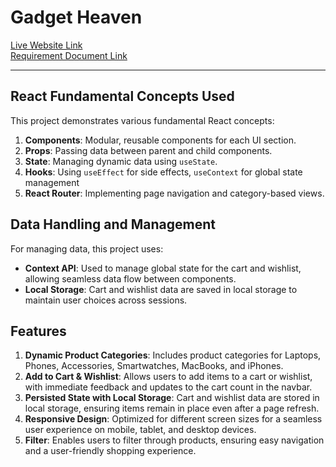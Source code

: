 # Gadget Heaven

[Live Website Link](https://gadget-heaven.surge.sh/)  
[Requirement Document Link](./design_docs/requirements.pdf)

---

## React Fundamental Concepts Used
This project demonstrates various fundamental React concepts:
1. **Components**: Modular, reusable components for each UI section.
2. **Props**: Passing data between parent and child components.
3. **State**: Managing dynamic data using `useState`.
4. **Hooks**: Using `useEffect` for side effects, `useContext` for global state management
5. **React Router**: Implementing page navigation and category-based views.


## Data Handling and Management
For managing data, this project uses:
- **Context API**: Used to manage global state for the cart and wishlist, allowing seamless data flow between components.
- **Local Storage**: Cart and wishlist data are saved in local storage to maintain user choices across sessions.


## Features
1. **Dynamic Product Categories**: Includes product categories for Laptops, Phones, Accessories, Smartwatches, MacBooks, and iPhones.
2. **Add to Cart & Wishlist**: Allows users to add items to a cart or wishlist, with immediate feedback and updates to the cart count in the navbar.
3. **Persisted State with Local Storage**: Cart and wishlist data are stored in local storage, ensuring items remain in place even after a page refresh.
4. **Responsive Design**: Optimized for different screen sizes for a seamless user experience on mobile, tablet, and desktop devices.
5. **Filter**: Enables users to filter through products, ensuring easy navigation and a user-friendly shopping experience.




